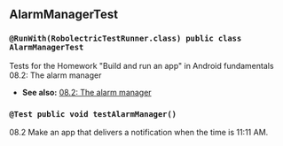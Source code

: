 AlarmManagerTest
---------------

### `@RunWith(RobolectricTestRunner.class) public class AlarmManagerTest`

 Tests for the Homework "Build and run an app" in Android fundamentals 08.2: The alarm manager

 * **See also:** <a href="https://codelabs.developers.google.com/codelabs/android-training-alarm-manager/index.html?index=..%2F..%2Fandroid-training#10">08.2: The alarm manager</a>

### `@Test public void testAlarmManager()`

08.2 Make an app that delivers a notification when the time is 11:11 AM.
